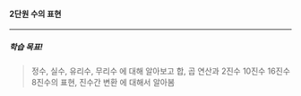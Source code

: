 #### 2단원 수의 표현
<hr>

##### 학습 목표!
> 정수, 실수, 유리수, 무리수 에 대해 알아보고 합, 곱 연산과 2진수 10진수 16진수 8진수의 표현, 진수간 변환 에 대해서 알아봄
